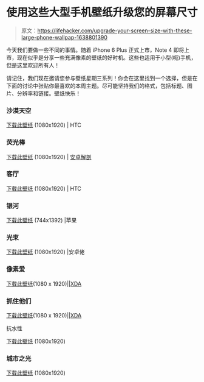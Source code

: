 # 使用这些大型手机壁纸升级您的屏幕尺寸

> 原文：<https://lifehacker.com/upgrade-your-screen-size-with-these-large-phone-wallpap-1638801390>

今天我们要做一些不同的事情。随着 iPhone 6 Plus 正式上市，Note 4 即将上市，现在似乎是分享一些充满像素的壁纸的好时机。这些也适用于小型(呃)手机，但是这里欢迎所有人！



请记住，我们现在邀请您参与壁纸星期三系列！你会在这里找到一个选择，但是在下面的讨论中张贴你最喜欢的本周主题。尽可能坚持我们的格式，包括标题、图片、分辨率和链接。壁纸快乐！

### 沙漠天空

[下载此壁纸](http://i.imgur.com/2zgo8Zz.jpg) (1080x1920) | HTC

### 荧光棒

[下载此壁纸](http://i.imgur.com/2Nrwgn9.jpg) (1080x1920) | [安卓解剖](https://plus.google.com/+AndroidDissected/posts/UxzgoQQGPTB)

### 客厅

[下载此壁纸](http://i.imgur.com/oba9QfG.jpg) (1080x1920) | HTC

### 银河

[下载此壁纸](http://i.imgur.com/U9cbY9C.jpg) (744x1392) |苹果

### 光束

[下载此壁纸](http://i.imgur.com/g79deJc.png) (1080x1920) |安卓佬

### 像素爱

[下载此壁纸](http://i.imgur.com/agFWKKq.png)(1080 x 1920)||[XDA](http://forum.xda-developers.com/showpost.php?p=49013420&postcount=256)

### 抓住他们

[下载此壁纸](http://i.imgur.com/s5GreEU.jpg)(1080 x 1920)||[XDA](http://forum.xda-developers.com/showpost.php?p=46260515&postcount=5371)

抗水性

[下载此壁纸](http://i.imgur.com/vfuo7sv.jpg) (1080x1920)

### 城市之光

[下载此壁纸](http://i.imgur.com/9Q6jrMm.jpg) (1080x1920)